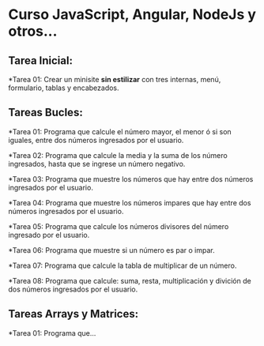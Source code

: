 # Curso JavaScript, Angular, NodeJs y otros...

## Tarea Inicial:
*Tarea 01: Crear un minisite **sin estilizar** con tres internas, menú, formulario, tablas y encabezados.

## Tareas Bucles:
*Tarea 01: Programa que calcule el número mayor, el menor ó si son iguales, entre dos números ingresados por el usuario.

*Tarea 02: Programa que calcule la media y la suma de los número ingresados, hasta que se ingrese un número negativo.

*Tarea 03: Programa que muestre los números que hay entre dos números ingresados por el usuario.

*Tarea 04: Programa que muestre los números impares que hay entre dos números ingresados por el usuario.

*Tarea 05: Programa que calcule los números divisores del número ingresado por el usuario.

*Tarea 06: Programa que muestre si un número es par o impar.

*Tarea 07: Programa que calcule la tabla de multiplicar de un número.

*Tarea 08: Programa que calcule: suma, resta, multiplicación y divición de dos números ingresados por el usuario.

## Tareas Arrays y Matrices:
*Tarea 01: Programa que...
